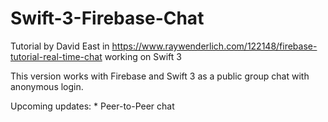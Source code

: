 # Swift-3-Firebase-Chat
Tutorial by David East in https://www.raywenderlich.com/122148/firebase-tutorial-real-time-chat working on Swift 3

This version works with Firebase and Swift 3 as a public group chat with anonymous login.

Upcoming updates:
	* Peer-to-Peer chat
